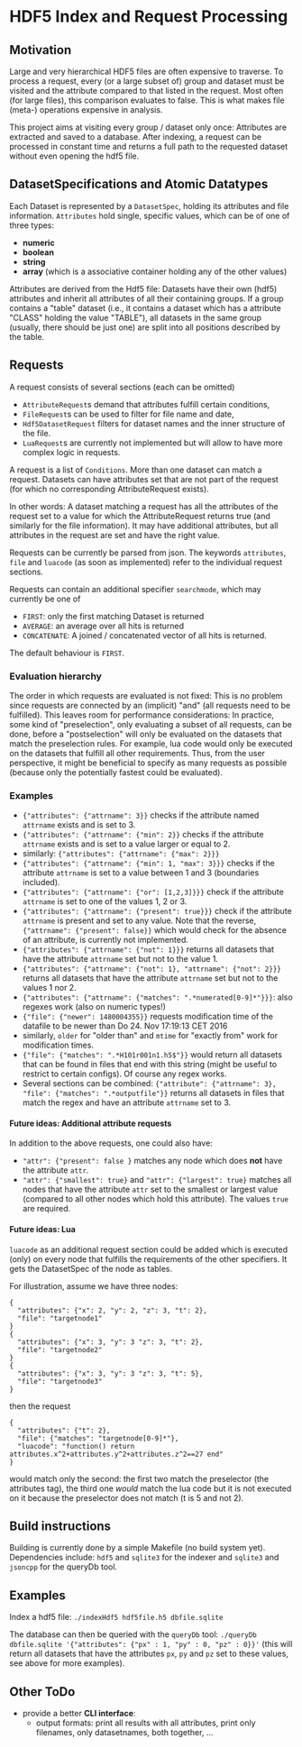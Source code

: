 # HDF5 Index and Request Processing #

## Motivation ##

Large and very hierarchical HDF5 files are often expensive to traverse.
To process a request, every (or a large subset of) group and dataset must
be visited and the attribute compared to that listed in the request.
Most often (for large files), this comparison evaluates to false.
This is what makes file (meta-) operations expensive in analysis.

This project aims at visiting every group / dataset only once:
Attributes are extracted and saved to a database. After indexing,
a request can be processed in constant time and returns a full path
to the requested dataset without even opening the hdf5 file.

## DatasetSpecifications and Atomic Datatypes ##

Each Dataset is represented by a `DatasetSpec`, holding its attributes and file
information.
`Attributes` hold single, specific values, which can be of one of three types:

  * **numeric**
  * **boolean**
  * **string**
  * **array** (which is a associative container holding any of the other values)

Attributes are derived from the Hdf5 file: Datasets have their own (hdf5)
attributes and inherit all attributes of all their containing groups.
If a group contains a "table" dataset (i.e., it contains a dataset which has a
attribute "CLASS" holding the value "TABLE"), all datasets in the same group
(usually, there should be just one) are split into all positions described by
the table.

## Requests ##

A request consists of several sections (each can be omitted)

  * `AttributeRequest`s demand that attributes fulfill certain conditions,
  * `FileRequest`s can be used to filter for file name and date,
  * `Hdf5DatasetRequest` filters for dataset names and the inner structure of
    the file.
  * `LuaRequest`s are currently not implemented but will allow to have more
    complex logic in requests.

A request is a list of `Conditions`. More than one dataset can match a request. 
Datasets can have attributes set that are not part of the request 
(for which no corresponding AttributeRequest exists).

In other words: A dataset matching a request has all the attributes
of the request set to a value for which the AttributeRequest returns true (and
similarly for the file information). It may have additional attributes, 
but all attributes in the request are set and have the right value.

Requests can be currently be parsed from json. The keywords `attributes`, `file`
and `luacode` (as soon as implemented) refer to the individual request sections.

Requests can contain an additional specifier `searchmode`, which may currently
be one of 
  * `FIRST`: only the first matching Dataset is returned
  * `AVERAGE`: an average over all hits is returned
  * `CONCATENATE`: A joined / concatenated vector of all hits is returned. 

The default behaviour is `FIRST`.

### Evaluation hierarchy ###

The order in which requests are evaluated is not fixed: This is no problem since
requests are connected by an (implicit) "and" (all requests need to be
fulfilled). This leaves room for performance considerations: In practice, some
kind of "preselection", only evaluating a subset of all requests, can be done,
before a "postselection" will only be evaluated on the datasets that match the
preselection rules. For example, lua code would only be executed on the datasets
that fulfill all other requirements. Thus, from the user perspective, it might
be beneficial to specify as many requests as possible (because only the
potentially fastest could be evaluated).

### Examples ###

  * `{"attributes": {"attrname": 3}}` checks if the attribute named `attrname` 
    exists and is set to 3.
  * `{"attributes": {"attrname": {"min": 2}}` checks if the attribute `attrname`
    exists and is set to a value larger or equal to 2.
  * similarly: `{"attributes": {"attrname": {"max": 2}}}`
  * `{"attributes": {"attrname": {"min": 1, "max": 3}}}` checks if the attribute 
    `attrname` is set to a value between 1 and 3 (boundaries included).
  * `{"attributes": {"attrname": {"or": [1,2,3]}}}` check if the attribute 
    `attrname` is set to one of the values 1, 2 or 3.
  * `{"attributes": {"attrname": {"present": true}}}` check if the attribute 
    `attrname` is present and set to any value. Note that the reverse, 
    `{"attrname": {"present": false}}` which would check for the absence of an
    attribute, is currently not implemented.
  * `{"attributes": {"attrname": {"not": 1}}}` returns all datasets that have
    the attribute `attrname` set but not to the value 1.
  * `{"attributes": {"attrname": {"not": 1}, "attrname": {"not": 2}}}` returns 
    all datasets that have the attribute `attrname` set but not to the values 1
    nor 2.
  * `{"attributes": {"attrname": {"matches": ".*numerated[0-9]*"}}}`: also
    regexes work (also on numeric types!)
  * `{"file": {"newer": 1480004355}}` requests modification time of the datafile
    to be newer than Do 24. Nov 17:19:13 CET 2016
  * similarly, `older` for "older than" and `mtime` for "exactly from" work for
    modification times.
  * `{"file": {"matches": ".*H101r001n1.h5$"}}` would return all datasets that
    can be found in files that end with this string (might be useful to restrict
    to certain configs). Of course any regex works.
  * Several sections can be combined: `{"attribute": {"attrname": 3}, "file":
    {"matches": ".*outputfile"}}` returns all datasets in files that match the
    regex and have an attribute `attrname` set to 3.

#### Future ideas: Additional attribute requests ####

In addition to the above requests, one could also have:

  * `"attr": {"present": false }` matches any node which does **not** have the 
    attribute `attr`.
  * `"attr": {"smallest": true}` and `"attr": {"largest": true}` matches all nodes that have
    the attribute `attr` set to the smallest or largest value (compared to all
    other nodes which hold this attribute). The values `true` are required.

#### Future ideas: Lua ####

`luacode` as an additional request section could be added which is
executed (only) on every node that fulfills the requirements of the other 
specifiers. It gets the DatasetSpec of the node as tables.

For illustration, assume we have three nodes:
```
{
  "attributes": {"x": 2, "y": 2, "z": 3, "t": 2},
  "file": "targetnode1"
}
{
  "attributes": {"x": 3, "y": 3 "z": 3, "t": 2},
  "file": "targetnode2"
}
{
  "attributes": {"x": 3, "y": 3 "z": 3, "t": 5},
  "file": "targetnode3"
}
```
then the request
```
{
  "attributes": {"t": 2},
  "file": {"matches": "targetnode[0-9]*"},
  "luacode": "function() return attributes.x^2+attributes.y^2+attributes.z^2==27 end"
}
```
would match only the second: the first two match the preselector (the attributes
tag), the third one *would* match the lua code but it is not executed on it
because the preselector does not match (t is 5 and not 2).

## Build instructions ##

Building is currently done by a simple Makefile (no build system yet).
Dependencies include: `hdf5` and `sqlite3` for the indexer and
`sqlite3` and `jsoncpp` for the queryDb tool.

## Examples ##

Index a hdf5 file:
```./indexHdf5 hdf5file.h5 dbfile.sqlite```

The database can then be queried with the `queryDb` tool:
```./queryDb dbfile.sqlite '{"attributes": {"px" : 1, "py" : 0, "pz" : 0}}'```
(this will return all datasets that have the attributes `px`, `py` and `pz` set
to these values, see above for more examples).

## Other ToDo ##
  * provide a better **CLI interface**:
    - output formats: print all results with all attributes, print only
      filenames, only datasetnames, both together, ...

